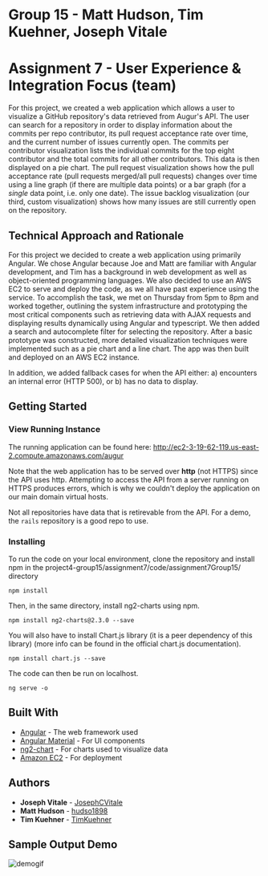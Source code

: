 # Group 15 - Matt Hudson, Tim Kuehner, Joseph Vitale

# Assignment 7 - User Experience & Integration Focus (team)
For this project, we created a web application which allows a user to visualize a GitHub repository's data retrieved from Augur's API. The user can search for a repository in order to display information about the commits per repo contributor, its pull request acceptance rate over time, and the current number of issues currently open. The commits per contributor visualization lists the individual commits for the top eight contributor and the total commits for all other contributors. This data is then displayed on a pie chart. The pull request visualization shows how the pull acceptance rate (pull requests merged/all pull requests) changes over time using a line graph (if there are multiple data points) or a bar graph (for a *single* data point, i.e. only one date). The issue backlog visualization (our third, custom visualization) shows how many issues are still currently open on the repository. 

## Technical Approach and Rationale
 For this project we decided to create a web application using primarily Angular. We chose Angular because Joe and Matt are familiar with Angular development, and Tim has a background in web development as well as object-oriented programming languages. We also decided to use an AWS EC2 to serve and deploy the code, as we all have past experience using the service. To accomplish the task, we met on Thursday from 5pm to 8pm and worked together, outlining the system infrastructure and prototyping the most critical components such as retrieving data with AJAX requests and displaying results dynamically using Angular and typescript. We then added a search and autocomplete filter for selecting the repository. After a basic prototype was constructed, more detailed visualization techniques were implemented such as a pie chart and a line chart. The app was then built and deployed on an AWS EC2 instance. 
 
 In addition, we added fallback cases for when the API either: a) encounters an internal error (HTTP 500), or b) has no data to display.
 
## Getting Started

### View Running Instance
The running application can be found here: http://ec2-3-19-62-119.us-east-2.compute.amazonaws.com/augur

Note that the web application has to be served over **http** (not HTTPS) since the API uses http. Attempting to access the API from a server running on HTTPS produces errors, which is why we couldn't deploy the application on our main domain virtual hosts.

Not all repositories have data that is retirevable from the API. For a demo, the `rails` repository is a good repo to use.

### Installing
To run the code on your local environment, clone the repository and install npm in the project4-group15/assignment7/code/assignment7Group15/ directory
```
npm install
```
Then, in the same directory, install ng2-charts using npm.
```
npm install ng2-charts@2.3.0 --save
```
You will also have to install Chart.js library (it is a peer dependency of this library) (more info can be found in the official chart.js documentation).
```
npm install chart.js --save
```
The code can then be run on localhost.
```
ng serve -o
```

## Built With
* [Angular](https://angular.io/docs) - The web framework used
* [Angular Material](https://material.angular.io/) - For UI components
* [ng2-chart](https://www.npmjs.com/package/ng2-charts) - For charts used to visualize data
* [Amazon EC2](https://docs.aws.amazon.com/ec2/index.html) - For deployment

## Authors
* **Joseph Vitale** - [JosephCVitale](https://github.com/PurpleBooth)
* **Matt Hudson**  - [hudso1898](https://github.com/hudso1898)
* **Tim Kuehner** - [TimKuehner](https://github.com/TimKuehner)

## Sample Output Demo

![demogif](./demo.gif)
